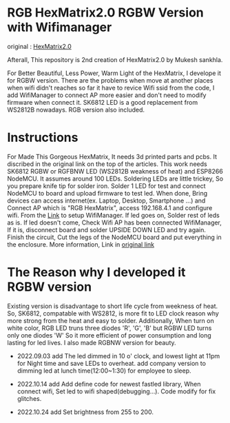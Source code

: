 # RGB HexMatrix2.0 RGBW Version with Wifimanager
original : [HexMatrix2.0](https://www.instructables.com/RGB-HexMatrix-IOT-Clock-20/)

Afterall, This repository is 2nd creation of HexMatrix2.0 by Mukesh sankhla.

For Better Beautiful, Less Power, Warm Light of the HexMatrix, I develope it for RGBW version.
There are the problems when move at another places when wifi didn't reaches so far it have to revice Wifi ssid from the code, I add WifiManager to connect AP more easier and don't need to modify firmware when connect it.
SK6812 LED is a good replacement from WS2812B nowadays.
RGB version also included.

# Instructions
For Made This Gorgeous HexMatrix, It needs 3d printed parts and pcbs.
It discribed in the original link on the top of the articles.
This work needs SK6812 RGBW or RGFBNW LED (WS2812B weakness of heat) and ESP8266 NodeMCU. It assumes around 100 LEDs.
Soldering LEDs are little trickey, So you prepare knife tip for solder iron.
Solder 1 LED for test and connect NodeMCU to board and upload firmware to test led.
When done, Bring devices can access internet(ex. Laptop, Desktop, Smartphone ...) and Connect AP which is "RGB HexMatrix", access 192.168.4.1 and configure wifi. From the [Link](https://github.com/tzapu/WiFiManager) to setup WifiManager.
If led goes on, Solder rest of leds as is.
If led doesn't come, Check Wifi AP has been connected WifiManager, If it is, disconnect board and solder UPSIDE DOWN LED and try again.
Finish the circuit, Cut the legs of the NodeMCU board and put everything in the enclosure.
More information, Link in [original link](https://www.instructables.com/RGB-HexMatrix-IOT-Clock-20/)

# The Reason why I developed it RGBW version
Existing version is disadvantage to short life cycle from weekness of heat. So, SK6812, compatable with WS2812, is more fit to LED clock reason why more strong from the heat and easy to solder. Additionally, When turn on white color, RGB LED truns three diodes 'R', 'G', 'B' but RGBW LED turns only one diodes 'W' So it more efficient of power consumption and long lasting for led lives. I also made RGBNW version for beauty.

+ 2022.09.03 add
The led dimmed in 10 o' clock, and lowest light at 11pm for Night time and save LEDs to overheat.
add company version to dimming led at lunch time(12:00~1:30) for employee to sleep.

+ 2022.10.14 add
Add define code for newest fastled library, When connect wifi, Set led to wifi shaped(debugging...).
Code modify for fix glitches.

+ 2022.10.24 add
Set brightness from 255 to 200.